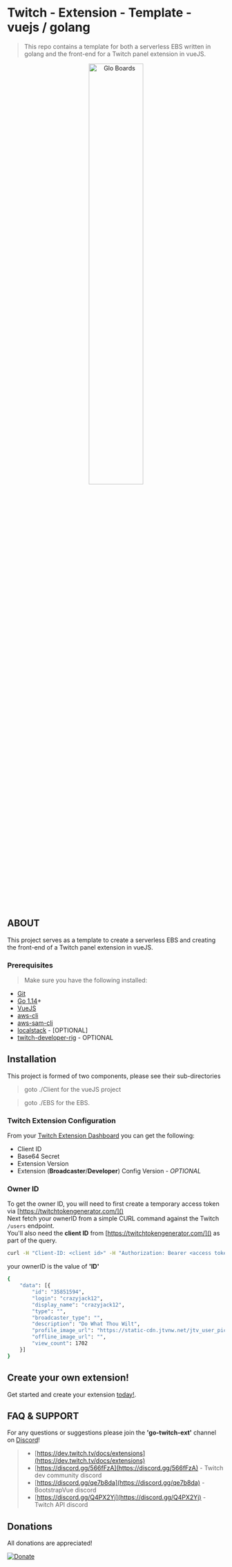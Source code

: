 # Twitch - Extension - Template - vuejs / golang


[git]:      https://git-scm.com/
[golang]:   https://golang.org/
[discord]: https://discord.gg/Q4PX2Yj
[vue]: https://cli.vuejs.org/guide/installation.html
[dlv]:    https://github.com/go-delve/delve
[modules]: https://github.com/golang/go/wiki/Modules
[goLand]: https://www.jetbrains.com/go/
[golint]: https://github.com/golangci/golangci-lint
[aws-cli]: https://docs.aws.amazon.com/cli/latest/userguide/cli-chap-install.html
[aws-cli-config]: https://docs.aws.amazon.com/cli/latest/userguide/cli-chap-configure.html
[aws-sam-cli]: https://github.com/awslabs/aws-sam-cli
[localstack]: https://github.com/localstack/localstack
[twitch-developer-rig]: https://dev.twitch.tv/docs/extensions/rig/
> This repo contains a template for both a serverless EBS written in golang and the front-end for a Twitch panel extension in vueJS.

<p align="center">
    <img align="center" src="https://vuejs.org/images/logo.png" width="50%" height="50%" title="Glo Boards">
</p>

## ABOUT

This project serves as a template to create a serverless EBS and creating the front-end of a Twitch panel extension in vueJS.



### Prerequisites
> Make sure you have the following installed:

- [Git][git]
- [Go 1.14][golang]+
- [VueJS][vue]
- [aws-cli][aws-cli]
- [aws-sam-cli][aws-sam-cli]
- [localstack][localstack] - [OPTIONAL]
- [twitch-developer-rig] - OPTIONAL
## Installation
This project is formed of two components, please see their sub-directories
> goto ./Client for the vueJS project

> goto ./EBS for the EBS.

### Twitch Extension Configuration
From your [Twitch Extension Dashboard](https://dev.twitch.tv/dashboard/extensions) you can get the following:
- Client ID
- Base64 Secret
- Extension Version
- Extension (**Broadcaster**/**Developer**) Config Version - *OPTIONAL*

### Owner ID
To get the owner ID, you will need to first create a temporary access token via [https://twitchtokengenerator.com/]()<br>
Next fetch your ownerID from a simple CURL command against the Twitch `/users` endpoint.<br> You'll also need the <b>client ID</b> from [https://twitchtokengenerator.com/]() as part of the query.

```bash
curl -H "Client-ID: <client id>" -H "Authorization: Bearer <access token>" -X GET "https://api.twitch.tv/helix/users?login=<twitch-login-name>"
```

your ownerID is the value of **'ID'**

```bash
{
	"data": [{
		"id": "35851594",
		"login": "crazyjack12",
		"display_name": "crazyjack12",
		"type": "",
		"broadcaster_type": "",
		"description": "Do What Thou Wilt",
		"profile_image_url": "https://static-cdn.jtvnw.net/jtv_user_pictures/ea0bf955-255a-4eca-ad80-460b88162910-profile_image-300x300.png",
		"offline_image_url": "",
		"view_count": 1702
	}]
}
```

## Create your own extension!
Get started and create your extension [today!](https://dev.twitch.tv/extensions).

## FAQ & SUPPORT
For any questions or suggestions please join the **'go-twitch-ext'** channel on [Discord][discord]!
> - [https://dev.twitch.tv/docs/extensions](https://dev.twitch.tv/docs/extensions)
> - [https://discord.gg/566fFzA](https://discord.gg/566fFzA) - Twitch dev community discord
> - [https://discord.gg/qe7b8da](https://discord.gg/qe7b8da) - BootstrapVue discord
> - [https://discord.gg/Q4PX2Yj](https://discord.gg/Q4PX2Yj) - Twitch API discord

## Donations
All donations are appreciated!

[![Donate](https://img.shields.io/badge/Donate-PayPal-green.svg)](http://paypal.me/crazyjack12)
